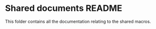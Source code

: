# Shared documents README

This folder contains all the documentation relating to the shared macros.


